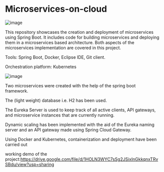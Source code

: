 # Microservices-on-cloud 


![image](https://user-images.githubusercontent.com/85683967/224427479-26b05c79-9714-4e1b-8a77-bdf8a803f283.png)





This repository showcases the creation and deployment of microservices using Spring Boot. It includes code for building microservices and deploying them in a microservices based architecture. Both aspects of the microservices implementation are covered in this project.

Tools:
Spring Boot,
Docker,
Eclipse IDE,
Git client.

Orchestration platform: Kubernetes


![image](https://user-images.githubusercontent.com/85683967/224427613-162127ab-6790-4951-abdb-a9eee9e896d3.png)




Two microservices were created with the help of the spring boot framework.​​

The (light weight) database i.e. H2 ​has been used.​

The Eureka Server is used to keep track of all active clients, API gateways, and microservice instances that are currently running.​​

Dynamic scaling has been implemented with the aid of the Eureka naming server and an API gateway made using Spring Cloud Gateway.​​

Using Docker and Kubernetes, containerization and deployment have been carried out​​




working demo of the project:https://drive.google.com/file/d/1HOLN3WYC7sSg2JSixInGkkqnxTRvSBdu/view?usp=sharing
